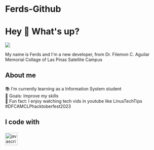 # Ferds-Github
<h1 align="left">Hey 👋 What's up?</h1>
<div align="left">
  <img src="https://www.reactiongifs.com/wp-content/uploads/2013/07/ralph-wave.gif" />
</div>

<p align="left">My name is Ferds and I'm a new developer, from Dr. Filemon C. Aguilar Memorial Collage of Las Pinas Satellite Campus</p>

###

<h2 align="left">About me</h2>

###

<p align="left">📚 I'm currently learning as a Information System student<br>🎯 Goals: Improve my skills<br>🎲 Fun fact: I enjoy watching tech vids in youtube like LinusTechTips<br>#DFCAMCLPhacktoberfest2023</p>

###

<h2 align="left">I code with</h2>

###

<div align="left">
  <img src="https://cdn.jsdelivr.net/gh/devicons/devicon/icons/javascript/javascript-original.svg" height="40" alt="javascript logo"  />
  <img width="12" />
</div>

###
